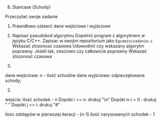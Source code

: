 8) Staircase (Schody)

Przeczytać swoje zadanie
1. Prawidłowo ustawić dane wejściowe i wyjściowe
2. Napisać pseudokod algorytmu
Dopelnić program z algorytmem w języku C/C++. Zapisac w swojim repozitorium jako `Egzamin/zadanie.c`
Wskazać zlozonosć czasowa
Udowodnić czy wskazany algorytm poprawny. Jeżeli tak, cesciowo czy całkowicie poprawny
Wskazać zlozonosć czasowa

1.
dane wejściowe: n - ilość schodów
dane wyjściowe: odpieczętowane schody;

2.
wejście: ilość schodek - n
  Dopóki i <= n: drukuj "\n"
    Dopóki n-i > 0 : drukuj " "
    Dopóki j <= i: drukuj "#"




ilosc odstępów w pierwszej iteracji - (n-1)
ilość narysowanych schodek - 1
